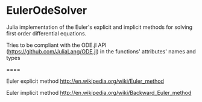 EulerOdeSolver
==============

Julia implementation of the Euler's explicit and implicit methods for solving first order differential equations.

Tries to be compliant with the ODE.jl API (https://github.com/JuliaLang/ODE.jl) in the functions' attributes' names and types

====

Euler explicit method
http://en.wikipedia.org/wiki/Euler_method

Euler implicit method
http://en.wikipedia.org/wiki/Backward_Euler_method
